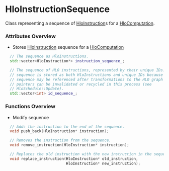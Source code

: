 # **HloInstructionSequence**

Class representing a sequence of [HloInstruction](HloInstruction.md)s for a [HloComputation](HloComputation.md).

### Attributes Overview

- Stores [HloInstruction](HloInstruction.md) sequence for a [HloComputation](HloComputation.md)

```cpp
  // The sequence as HloInstructions.
  std::vector<HloInstruction*> instruction_sequence_;

  // The sequence of HLO instructions, represented by their unique IDs. The
  // sequence is stored as both HloInstructions and unique IDs because the
  // sequence may be referenced after transformations to the HLO graph and HLO
  // pointers can be invalidated or recycled in this process (see
  // HloSchedule::Update).
  std::vector<int> id_sequence_;
```

### Functions Overview

- Modify sequence

```cpp
  // Adds the instruction to the end of the sequence.
  void push_back(HloInstruction* instruction);

  // Removes the instruction from the sequence.
  void remove_instruction(HloInstruction* instruction);

  // Replaces the old instruction with the new instruction in the sequence.
  void replace_instruction(HloInstruction* old_instruction,
                           HloInstruction* new_instruction);
```

